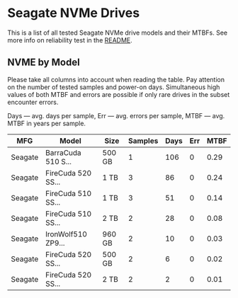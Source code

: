 Seagate NVMe Drives
===================

This is a list of all tested Seagate NVMe drive models and their MTBFs. See more
info on reliability test in the [README](https://github.com/linuxhw/SMART).

NVME by Model
------------

Please take all columns into account when reading the table. Pay attention on the
number of tested samples and power-on days. Simultaneous high values of both MTBF
and errors are possible if only rare drives in the subset encounter errors.

Days   — avg. days per sample,
Err    — avg. errors per sample,
MTBF   — avg. MTBF in years per sample.

| MFG       | Model              | Size   | Samples | Days  | Err   | MTBF   |
|-----------|--------------------|--------|---------|-------|-------|--------|
| Seagate   | BarraCuda 510 S... | 500 GB | 1       | 106   | 0     | 0.29   |
| Seagate   | FireCuda 520 SS... | 1 TB   | 3       | 86    | 0     | 0.24   |
| Seagate   | FireCuda 510 SS... | 1 TB   | 3       | 51    | 0     | 0.14   |
| Seagate   | FireCuda 510 SS... | 2 TB   | 2       | 28    | 0     | 0.08   |
| Seagate   | IronWolf510 ZP9... | 960 GB | 2       | 10    | 0     | 0.03   |
| Seagate   | FireCuda 520 SS... | 500 GB | 2       | 6     | 0     | 0.02   |
| Seagate   | FireCuda 520 SS... | 2 TB   | 2       | 2     | 0     | 0.01   |
